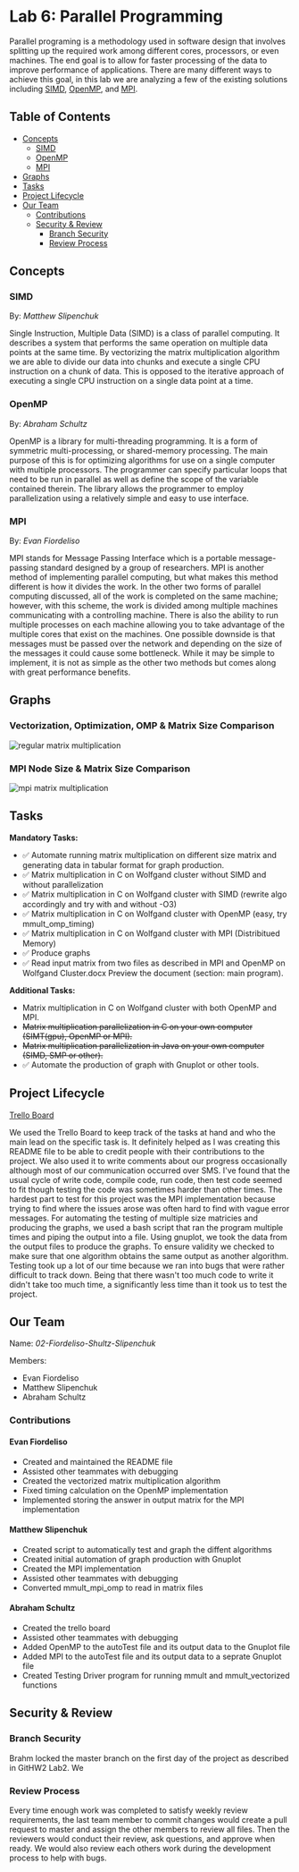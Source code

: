 # Lab 6: Parallel Programming
Parallel programing is a methodology used in software design that involves splitting up the required work among different cores, processors, or even machines. The end goal is to allow for faster processing of the data to improve performance of applications. There are many different ways to achieve this goal, in this lab we are analyzing a few of the existing solutions including [SIMD](#SIMD), [OpenMP](#OpenMP), and [MPI](#MPI).

## Table of Contents
* [Concepts](#Concepts)
	* [SIMD](#SIMD)
	* [OpenMP](#OpenMP)
	* [MPI](#MPI)
* [Graphs](#Graphs)
* [Tasks](#Tasks)
* [Project Lifecycle](#Project-Lifecycle)
* [Our Team](#Our-Team)
	* [Contributions](#Contributions)
	* [Security & Review](#Security-&-Review)
		* [Branch Security](#Branch-Security)
		* [Review Process](#Review-Process)

## Concepts
### SIMD
By: *Matthew Slipenchuk*

Single Instruction, Multiple Data (SIMD) is a class of parallel computing. It describes a system that performs the same operation on multiple data points at the same time. By vectorizing the matrix multiplication algorithm we are able to divide our data into chunks and execute a single CPU instruction on a chunk of data. This is opposed to the iterative approach of executing a single CPU instruction on a single data point at a time.

### OpenMP
By: *Abraham Schultz*

OpenMP is a library for multi-threading programming. It is a form of symmetric multi-processing, or shared-memory processing. The main purpose of this is for optimizing algorithms for use on a single computer with multiple processors. The programmer can specify particular loops that need to be run in parallel as well as define the scope of the variable contained therein. The library allows the programmer to employ parallelization using a relatively simple and easy to use interface.

### MPI
By: *Evan Fiordeliso*

MPI stands for Message Passing Interface which is a portable message-passing standard designed by a group of researchers. MPI is another method of implementing parallel computing, but what makes this method different is how it divides the work. In the other two forms of parallel computing discussed, all of the work is completed on the same machine; however, with this scheme, the work is divided among multiple machines communicating with a controlling machine. There is also the ability to run multiple processes on each machine allowing you to take advantage of the multiple cores that exist on the machines. One possible downside is that messages must be passed over the network and depending on the size of the messages it could cause some bottleneck. While it may be simple to implement, it is not as simple as the other two methods but comes along with great performance benefits.

## Graphs

### Vectorization, Optimization, OMP & Matrix Size Comparison 
![regular matrix multiplication](https://github.com/3296Spring2020/parallel-matrix-02-fiordeliso-schultz-slipenchuk/raw/test/autoTestGraph.png)

### MPI Node Size & Matrix Size Comparison
![mpi matrix multiplication](https://github.com/3296Spring2020/parallel-matrix-02-fiordeliso-schultz-slipenchuk/blob/week2Dev/MPI.png)

## Tasks

**Mandatory Tasks:**
* ✅ Automate running  matrix multiplication on different size matrix and generating data in tabular format for graph production.
* ✅ Matrix multiplication in C  on Wolfgand cluster without SIMD and without parallelization
* ✅ Matrix multiplication in C  on Wolfgand cluster with  SIMD (rewrite algo accordingly and try with and without -O3)
* ✅ Matrix multiplication in C  on Wolfgand cluster with  OpenMP (easy, try mmult_omp_timing)  
* ✅ Matrix multiplication in C  on Wolfgand cluster with MPI (Distribitued Memory) 
* ✅ Produce graphs   
* ✅ Read input matrix from two files as described in MPI and OpenMP on Wolfgand Cluster.docx Preview the document
(section: main program).

**Additional Tasks:**
* Matrix multiplication in C  on Wolfgand cluster with both  OpenMP and MPI. 
* ~~Matrix multiplication parallelization in C on your own computer (SIMT(gpu), OpenMP or MPI).~~
* ~~Matrix multiplication parallelization in Java on your own computer (SIMD, SMP or other).~~
* ✅ Automate the production of graph with  Gnuplot or other tools.

## Project Lifecycle

[Trello Board](https://trello.com/b/IOl6l6SS/matrix-mult-lab-6)

We used the Trello Board to keep track of the tasks at hand and who the main lead on the specific task is. It definitely helped as I was creating this README file to be able to credit people with their contributions to the project. We also used it to write comments about our progress occasionally although most of our communication occurred over SMS. I've found that the usual cycle of write code, compile code, run code, then test code seemed to fit though testing the code was sometimes harder than other times. The hardest part to test for this project was the MPI implementation because trying to find where the issues arose  was often hard to find with vague error messages. For automating the testing of multiple size matricies and producing the graphs, we used a bash script that ran the program multiple times and piping the output into a file. Using gnuplot, we took the data from the output files to produce the graphs. To ensure validity we checked to make sure that one algorithm obtains the same output as another algorithm. Testing took up a lot of our time because we ran into bugs that were rather difficult to track down. Being that there wasn't too much code to write it didn't take too much time, a significantly less time than it took us to test the project.

## Our Team
Name: *02-Fiordeliso-Shultz-Slipenchuk*

Members:
* Evan Fiordeliso
* Matthew Slipenchuk
* Abraham Schultz

### Contributions

#### Evan Fiordeliso
* Created and maintained the README file
* Assisted other teammates with debugging
* Created the vectorized matrix multiplication algorithm
* Fixed timing calculation on the OpenMP implementation
* Implemented storing the answer in output matrix for the MPI implementation

#### Matthew Slipenchuk
* Created script to automatically test and graph the diffent algorithms
* Created initial automation of graph production with Gnuplot
* Created the MPI implementation
* Assisted other teammates with debugging
* Converted mmult_mpi_omp to read in matrix files

#### Abraham Schultz
* Created the trello board
* Assisted other teammates with debugging
* Added OpenMP to the autoTest file and its output data to the Gnuplot file
* Added MPI to the autoTest file and its output data to a seprate Gnuplot file
* Created Testing Driver program for running mmult and mmult_vectorized functions


## Security & Review
### Branch Security
Brahm locked the master branch on the first day of the project as described in GitHW2 Lab2. We 
### Review Process
Every time enough work was completed to satisfy weekly review requirements, the last team member to commit changes would create a pull request to master and assign the other members to review all files. Then the reviewers would conduct their review, ask questions, and approve when ready. We would also review each others work during the development process to help with bugs.
